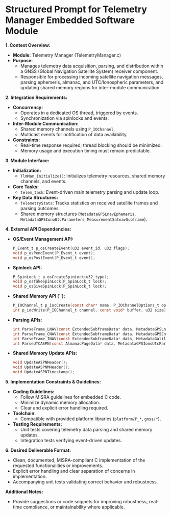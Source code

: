 # Structured Prompt for Telemetry Manager Embedded Software Module

**1. Context Overview:**

- **Module:** Telemetry Manager (TelemetryManager.c)
- **Purpose:**
  - Manages telemetry data acquisition, parsing, and distribution within a GNSS (Global Navigation Satellite System) receiver component.
  - Responsible for processing incoming satellite navigation messages, parsing ephemeris, almanac, and UTC/Ionospheric parameters, and updating shared memory regions for inter-module communication.

**2. Integration Requirements:**

- **Concurrency:**
  - Operates in a dedicated OS thread, triggered by events.
  - Synchronization via spinlocks and events.
- **Inter-Module Communication:**
  - Shared memory channels using `P_IOChannel`.
  - Multicast events for notification of data availability.
- **Constraints:**
  - Real-time response required; thread blocking should be minimized.
  - Memory usage and execution timing must remain predictable.

**3. Module Interface:**

- **Initialization:**
  - `TlmMan_Initialize()`: Initializes telemetry resources, shared memory channels, and events.
- **Core Tasks:**
  - `telem_task`: Event-driven main telemetry parsing and update loop.
- **Key Data Structures:**
  - `TelemetryStats`: Tracks statistics on received satellite frames and parsing outcomes.
  - Shared memory structures (`MetadataGPSLnavEphemeris`, `MetadataGPSIonoUtcParameters`, `MeasurementSatnavSubframe`).

**4. External API Dependencies:**

- **OS/Event Management API:**

  ```c
  P_Event_t p_osCreateEvent(u32 event_id, u32 flags);
  void p_osPendEvent(P_Event_t event);
  void p_osPostEvent(P_Event_t event);
  ```

- **Spinlock API:**
  
  ```c
  P_SpinLock_t p_osCreateSpinLock(u32 type);
  void p_osTakeSpinLock(P_SpinLock_t lock);
  void p_osGiveSpinLock(P_SpinLock_t lock);
  ```

- **Shared Memory API (**``**):**
  
  ```c
  P_IOChannel_t p_iocCreate(const char* name, P_IOChannelOptions_t options);
  int p_iocWrite(P_IOChannel_t channel, const void* buffer, u32 size);
  ```

- **Parsing APIs:**

  ```c
  int ParseFrame_LNAV(const ExtendedSubframeData* data, MetadataGPSLnavEphemeris* ephem);
  int ParseFrame_CNAV(const ExtendedSubframeData* data, MetadataGPSCnavEphemeris* ephem);
  int ParseFrame_INAV(const ExtendedSubframeData* data, MetadataGalileoEphemeris* ephem);
  int ParseUTCASPN(const AlmanacPageData* data, MetadataGPSIonoUtcParameters* utc);
  ```

- **Shared Memory Update APIs:**

  ```c
  void UpdateASPNHeader();
  void UpdateASPNMHeader();
  void UpdateASPNTimestamp();
  ```


**5. Implementation Constraints & Guidelines:**

- **Coding Guidelines:**
  - Follow MISRA guidelines for embedded C code.
  - Minimize dynamic memory allocation.
  - Clear and explicit error handling required.
- **Toolchain:**
  - Compatible with provided platform libraries (`platform/P_*`, `gnss/*`).
- **Testing Requirements:**
  - Unit tests covering telemetry data parsing and shared memory updates.
  - Integration tests verifying event-driven updates.

**6. Desired Deliverable Format:**

- Clean, documented, MISRA-compliant C implementation of the requested functionalities or improvements.
- Explicit error handling and clear separation of concerns in implementation.
- Accompanying unit tests validating correct behavior and robustness.

**Additional Notes:**

- Provide suggestions or code snippets for improving robustness, real-time compliance, or maintainability where applicable.

